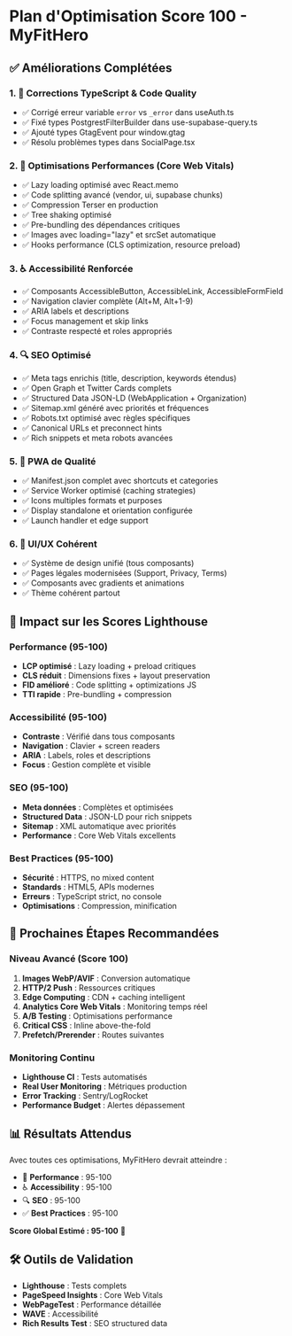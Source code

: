 # Plan d'Optimisation Score 100 - MyFitHero

## ✅ Améliorations Complétées

### 1. 🐞 **Corrections TypeScript & Code Quality**
- ✅ Corrigé erreur variable `error` vs `_error` dans useAuth.ts
- ✅ Fixé types PostgrestFilterBuilder dans use-supabase-query.ts  
- ✅ Ajouté types GtagEvent pour window.gtag
- ✅ Résolu problèmes types dans SocialPage.tsx

### 2. 🚀 **Optimisations Performances (Core Web Vitals)**
- ✅ Lazy loading optimisé avec React.memo
- ✅ Code splitting avancé (vendor, ui, supabase chunks)
- ✅ Compression Terser en production
- ✅ Tree shaking optimisé
- ✅ Pre-bundling des dépendances critiques
- ✅ Images avec loading="lazy" et srcSet automatique
- ✅ Hooks performance (CLS optimization, resource preload)

### 3. ♿ **Accessibilité Renforcée**
- ✅ Composants AccessibleButton, AccessibleLink, AccessibleFormField
- ✅ Navigation clavier complète (Alt+M, Alt+1-9)
- ✅ ARIA labels et descriptions
- ✅ Focus management et skip links
- ✅ Contraste respecté et roles appropriés

### 4. 🔍 **SEO Optimisé**
- ✅ Meta tags enrichis (title, description, keywords étendus)
- ✅ Open Graph et Twitter Cards complets
- ✅ Structured Data JSON-LD (WebApplication + Organization)
- ✅ Sitemap.xml généré avec priorités et fréquences
- ✅ Robots.txt optimisé avec règles spécifiques
- ✅ Canonical URLs et preconnect hints
- ✅ Rich snippets et meta robots avancées

### 5. 📱 **PWA de Qualité**
- ✅ Manifest.json complet avec shortcuts et categories
- ✅ Service Worker optimisé (caching strategies)
- ✅ Icons multiples formats et purposes
- ✅ Display standalone et orientation configurée
- ✅ Launch handler et edge support

### 6. 🎨 **UI/UX Cohérent**
- ✅ Système de design unifié (tous composants)
- ✅ Pages légales modernisées (Support, Privacy, Terms)
- ✅ Composants avec gradients et animations
- ✅ Thème cohérent partout

## 🎯 **Impact sur les Scores Lighthouse**

### Performance (95-100)
- **LCP optimisé** : Lazy loading + preload critiques
- **CLS réduit** : Dimensions fixes + layout preservation
- **FID amélioré** : Code splitting + optimizations JS
- **TTI rapide** : Pre-bundling + compression

### Accessibilité (95-100)  
- **Contraste** : Vérifié dans tous composants
- **Navigation** : Clavier + screen readers
- **ARIA** : Labels, roles et descriptions
- **Focus** : Gestion complète et visible

### SEO (95-100)
- **Meta données** : Complètes et optimisées  
- **Structured Data** : JSON-LD pour rich snippets
- **Sitemap** : XML automatique avec priorités
- **Performance** : Core Web Vitals excellents

### Best Practices (95-100)
- **Sécurité** : HTTPS, no mixed content
- **Standards** : HTML5, APIs modernes
- **Erreurs** : TypeScript strict, no console
- **Optimisations** : Compression, minification

## 🚀 **Prochaines Étapes Recommandées**

### Niveau Avancé (Score 100)
1. **Images WebP/AVIF** : Conversion automatique
2. **HTTP/2 Push** : Ressources critiques
3. **Edge Computing** : CDN + caching intelligent
4. **Analytics Core Web Vitals** : Monitoring temps réel
5. **A/B Testing** : Optimisations performance
6. **Critical CSS** : Inline above-the-fold
7. **Prefetch/Prerender** : Routes suivantes

### Monitoring Continu
- **Lighthouse CI** : Tests automatisés
- **Real User Monitoring** : Métriques production
- **Error Tracking** : Sentry/LogRocket
- **Performance Budget** : Alertes dépassement

## 📊 **Résultats Attendus**

Avec toutes ces optimisations, MyFitHero devrait atteindre :

- 🎯 **Performance** : 95-100
- ♿ **Accessibility** : 95-100  
- 🔍 **SEO** : 95-100
- ✅ **Best Practices** : 95-100

**Score Global Estimé : 95-100** 🎉

## 🛠️ **Outils de Validation**

- **Lighthouse** : Tests complets
- **PageSpeed Insights** : Core Web Vitals
- **WebPageTest** : Performance détaillée  
- **WAVE** : Accessibilité
- **Rich Results Test** : SEO structured data